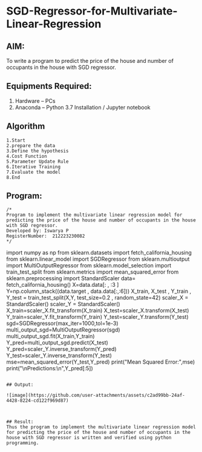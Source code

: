 # SGD-Regressor-for-Multivariate-Linear-Regression

## AIM:
To write a program to predict the price of the house and number of occupants in the house with SGD regressor.

## Equipments Required:
1. Hardware – PCs
2. Anaconda – Python 3.7 Installation / Jupyter notebook

## Algorithm
```
1.Start
2.prepare the data
3.Define the hypothesis
4.Cost Function 
5.Parameter Update Rule 
6.Iterative Training 
7.Evaluate the model
8.End
```

## Program:
```
/*
Program to implement the multivariate linear regression model for predicting the price of the house and number of occupants in the house with SGD regressor.
Developed by: Iswarya P
RegisterNumber:  212223230082
*/
```
import numpy as np
from sklearn.datasets import fetch_california_housing
from sklearn.linear_model import SGDRegressor
from sklearn.multioutput import MultiOutputRegressor
from sklearn.model_selection import train_test_split
from sklearn.metrics import mean_squared_error
from sklearn.preprocessing import StandardScaler
data= fetch_california_housing()
X=data.data[: , :3 ] 
Y=np.column_stack((data.target , data.data[:,:6]))
X_train, X_test , Y_train , Y_test = train_test_split(X,Y, test_size=0.2 , random_state=42)
scaler_X = StandardScaler()
scaler_Y = StandardScaler()
X_train=scaler_X.fit_transform(X_train)
X_test=scaler_X.transform(X_test)
Y_train=scaler_Y.fit_transform(Y_train)
Y_test=scaler_Y.transform(Y_test)
sgd=SGDRegressor(max_iter=1000,tol=1e-3)
multi_output_sgd=MultiOutputRegressor(sgd)
multi_output_sgd.fit(X_train,Y_train)
Y_pred=multi_output_sgd.predict(X_test)
Y_pred=scaler_Y.inverse_transform(Y_pred)
Y_test=scaler_Y.inverse_transform(Y_test)
mse=mean_squared_error(Y_test,Y_pred)
print("Mean Squared Error:",mse)
print("\nPredictions:\n",Y_pred[:5])
```

## Output:

![image](https://github.com/user-attachments/assets/c2ad99bb-24af-4428-8224-cd122f969d87)



## Result:
Thus the program to implement the multivariate linear regression model for predicting the price of the house and number of occupants in the house with SGD regressor is written and verified using python programming.
